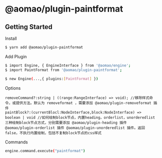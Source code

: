# @aomao/plugin-paintformat

## Getting Started

Install

```bash
$ yarn add @aomao/plugin-paintformat
```

Add Plugin

```bash
$ import Engine, { EngineInterface } from '@aomao/engine';
$ import PaintFormat from '@aomao/plugin-paintformat';

$ new Engine(...,{ plugins:[PaintFormat] })
```

Options

```
removeCommand?:string | ((range:RangeInterface) => void); //移除样式命令，或提供方法。默认为 removeformat ，需要添加 @aomao/plugin-removeformat 插件
paintBlock?:(currentBlocl:NodeInterface,block:NodeInterface) => boolean | void //如何绘制block节点，内置heading，orderlist，unorderedlist 三种绘制block节点方式，分别需要添加 @aomao/plugin-heading 插件 @aomao/plugin-orderlist 插件 @aomao/plugin-unorderedlist 插件。返回false，不执行内置绘制，包括不复制block节点的css样式
```

Commands

```bash
engine.command.execute("paintformat")
```
